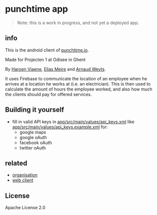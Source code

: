 # punchtime app

> Note: this is a work in progress, and not yet a deployed app.

## info

This is the android client of [punchtime.io](https://punchtime.io).

Made for Projecten 1 at Odisee in Ghent

By [Haroen Viaene](https://haroen.me), [Elias Meire](http://eliasmei.re) and [Arnaud Weyts](https://weyts.xyz).

It uses Firebase to communicate the location of an employee when he arrives at a location he works at (i.e. an electrician). This is then used to calculate the amount of hours the employee worked, and also how much the clients should pay for offered services.

## Building it yourself

* fill in valid API keys in [app/src/main/values/api_keys.xml](app/src/main/values/api_keys.xml) like [app/src/main/values/api_keys.example.xml](app/src/main/values/api_keys.example.xml) for:
    * google maps
    * google oAuth
    * facebook oAuth
    * twitter oAuth

## related

- [organisation](https://github.com/punchtime/organisation)
- [web client](https://github.com/punchtime/web)

## License

Apache License 2.0
